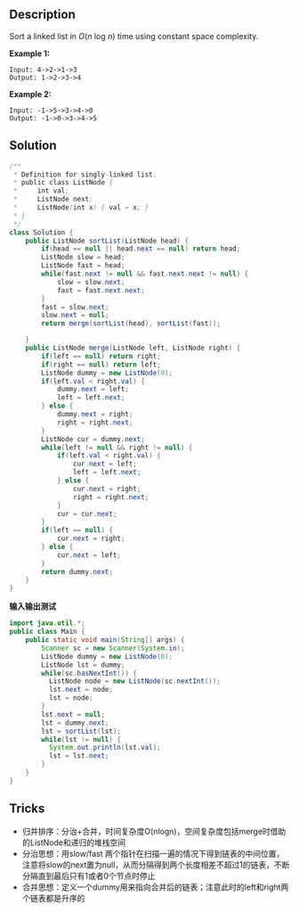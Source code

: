 ## Description

Sort a linked list in *O*(*n* log *n*) time using constant space complexity.

**Example 1:**

```
Input: 4->2->1->3
Output: 1->2->3->4
```

**Example 2:**

```
Input: -1->5->3->4->0
Output: -1->0->3->4->5
```

## Solution

```java
/**
 * Definition for singly-linked list.
 * public class ListNode {
 *     int val;
 *     ListNode next;
 *     ListNode(int x) { val = x; }
 * }
 */
class Solution {
    public ListNode sortList(ListNode head) {
        if(head == null || head.next == null) return head;
        ListNode slow = head;
        ListNode fast = head;
        while(fast.next != null && fast.next.next != null) {
            slow = slow.next;
            fast = fast.next.next;
        }
        fast = slow.next;
        slow.next = null;
        return merge(sortList(head), sortList(fast));

    }
    public ListNode merge(ListNode left, ListNode right) {
        if(left == null) return right;
        if(right == null) return left;
        ListNode dummy = new ListNode(0);
        if(left.val < right.val) {
            dummy.next = left;
            left = left.next;
        } else {
            dummy.next = right;
            right = right.next;
        }
        ListNode cur = dummy.next;
        while(left != null && right != null) {
            if(left.val < right.val) {
                cur.next = left;
                left = left.next;
            } else {
                cur.next = right;
                right = right.next;
            }
            cur = cur.next;
        }
        if(left == null) {
            cur.next = right;
        } else {
            cur.next = left;
        }
        return dummy.next;
    }
}
```

**输入输出测试**

```java
import java.util.*;
public class Main {
    public static void main(String[] args) {
        Scanner sc = new Scanner(System.in);
        ListNode dummy = new ListNode(0);
        ListNode lst = dummy;
        while(sc.hasNextInt()) {
          ListNode node = new ListNode(sc.nextInt());
          lst.next = node;
          lst = node;
        }
        lst.next = null;
        lst = dummy.next;
        lst = sortList(lst);
        while(lst != null) {
          System.out.println(lst.val);
          lst = lst.next;
        }
    }  
}
```

## Tricks

+ 归并排序：分治+合并，时间复杂度O(nlogn)，空间复杂度包括merge时借助的ListNode和递归的堆栈空间
+ 分治思想：用slow/fast 两个指针在扫描一遍的情况下得到链表的中间位置，注意将slow的next置为null，从而分隔得到两个长度相差不超过1的链表，不断分隔直到最后只有1或者0个节点时停止
+ 合并思想：定义一个dummy用来指向合并后的链表；注意此时的left和right两个链表都是升序的





